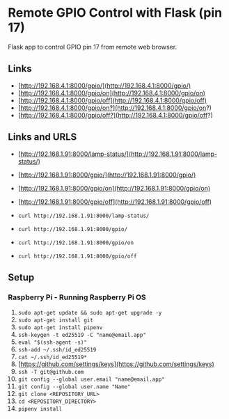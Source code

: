 # Remote GPIO Control with Flask (pin 17)

Flask app to control GPIO pin 17 from remote web browser.

## Links

- [http://192.168.4.1:8000/gpio/](http://192.168.4.1:8000/gpio/)
- [http://192.168.4.1:8000/gpio/on](http://192.168.4.1:8000/gpio/on)
- [http://192.168.4.1:8000/gpio/off](http://192.168.4.1:8000/gpio/off)
- [http://192.168.4.1:8000/gpio/on?](http://192.168.4.1:8000/gpio/on?)
- [http://192.168.4.1:8000/gpio/off?](http://192.168.4.1:8000/gpio/off?)


## Links and URLS

- [http://192.168.1.91:8000/lamp-status/](http://192.168.1.91:8000/lamp-status/)
- [http://192.168.1.91:8000/gpio/](http://192.168.1.91:8000/gpio/)
- [http://192.168.1.91:8000/gpio/on](http://192.168.1.91:8000/gpio/on)
- [http://192.168.1.91:8000/gpio/off](http://192.168.1.91:8000/gpio/off)

- `curl http://192.168.1.91:8000/lamp-status/`
- `curl http://192.168.1.91:8000/gpio/`
- `curl http://192.168.1.91:8000/gpio/on`
- `curl http://192.168.1.91:8000/gpio/off`

## Setup

### Raspberry Pi - Running Raspberry Pi OS

1. `sudo apt-get update && sudo apt-get upgrade -y`
1. `sudo apt-get install git`
1. `sudo apt-get install pipenv`
1. `ssh-keygen -t ed25519 -C "name@email.app"`
1. `eval "$(ssh-agent -s)"`
1. `ssh-add ~/.ssh/id_ed25519`
1. `cat ~/.ssh/id_ed25519*`
1. [https://github.com/settings/keys](https://github.com/settings/keys)
1. `ssh -T git@github.com`
1. `git config --global user.email "name@email.app"`
1. `git config --global user.name "Name"`
1. `git clone <REPOSITORY_URL>`
1. `cd <REPOSITORY_DIRECTORY>`
1. `pipenv install`
